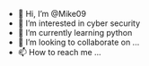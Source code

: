 - 👋 Hi, I’m @Mike09
- 👀 I’m interested in cyber security
- 🌱 I’m currently learning python
- 💞️ I’m looking to collaborate on ...
- 📫 How to reach me ...

<!---
Mike09/Mike09 is a ✨ special ✨ repository because its `README.md` (this file) appears on your GitHub profile.
You can click the Preview link to take a look at your changes.
--->
